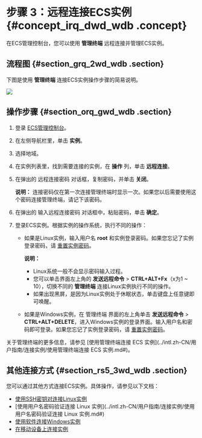 # 步骤 3：远程连接ECS实例 {#concept_irq_dwd_wdb .concept}

在ECS管理控制台，您可以使用 **管理终端** 远程连接并管理ECS实例。

## 流程图 {#section_grq_2wd_wdb .section}

下图是使用 **管理终端** 连接ECS实例操作步骤的简易说明。

![](http://static-aliyun-doc.oss-cn-hangzhou.aliyuncs.com/assets/img/9602/5082_zh-CN.png)

## 操作步骤 {#section_orq_gwd_wdb .section}

1.  登录 [ECS管理控制台](https://ecs.console.aliyun.com/#/home)。
2.  在左侧导航栏里，单击 **实例**。
3.  选择地域。
4.  在实例列表里，找到需要连接的实例，在 **操作** 列，单击 **远程连接**。
5.  在弹出的 远程连接密码 对话框，复制密码，并单击 **关闭**。

    **说明：** 连接密码仅在第一次连接管理终端时显示一次。如果您以后需要使用这个密码连接管理终端，请记下该密码。

6.  在弹出的 输入远程连接密码 对话框中，粘贴密码，单击 **确定**。
7.  登录ECS实例。根据实例的操作系统，执行不同的操作：
    -   如果是Linux实例，输入用户名 **root** 和实例登录密码。如果您忘记了实例登录密码，请 [重置实例密码](../intl.zh-CN/用户指南/实例/重置实例密码.md#)。

        **说明：** 

        -   Linux系统一般不会显示密码输入过程。
        -   您可以单击界面左上角的 **发送远程命令** \> **CTRL+ALT+Fx**（x为1 ~ 10），切换不同的 **管理终端** 连接Linux实例执行不同的操作。
        -   如果出现黑屏，是因为Linux实例处于休眠状态，单击键盘上任意键即可唤醒。
    -   如果是Windows实例，在 管理终端 界面的左上角单击 **发送远程命令** \> **CTRL+ALT+DELETE**，进入Windows实例的登录界面。输入用户名和密码即可登录。如果您忘记了实例登录密码，请 [重置实例密码](../intl.zh-CN/用户指南/实例/重置实例密码.md#)。


关于管理终端的更多信息，请参见 [使用管理终端连接 ECS 实例](../intl.zh-CN/用户指南/连接实例/使用管理终端连接 ECS 实例.md#)。

## 其他连接方式 {#section_rs5_3wd_wdb .section}

您可以通过其他方式连接ECS实例。具体操作，请参见以下文档：

-   [使用SSH密钥对连接Linux实例](../intl.zh-CN/用户指南/连接实例/使用SSH密钥对连接Linux实例.md#)
-   [使用用户名密码验证连接 Linux 实例](../intl.zh-CN/用户指南/连接实例/使用用户名密码验证连接 Linux 实例.md#)
-   [使用软件连接Windows实例](../intl.zh-CN/用户指南/连接实例/使用软件连接Windows实例.md#)
-   [在移动设备上连接实例](../intl.zh-CN/用户指南/连接实例/在移动设备上连接实例.md#)


